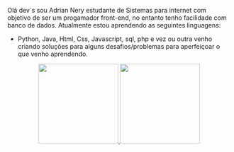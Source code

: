 Olá dev´s sou Adrian Nery estudante de Sistemas para internet com objetivo de ser um progamador front-end, no entanto tenho facilidade com banco de dados. 
Atualmente estou aprendendo as seguintes linguagens: 
- Python, Java, Html, Css, Javascript, sql, php e vez ou outra venho criando soluções para alguns desafios/problemas para aperfeiçoar o que venho aprendendo.
<div align="center">
  <a href="https://github.com/Nery-Adrian">
  <img height="180em" src="https://github-readme-stats.vercel.app/api?username=Nery-Adrian&show_icons=true&theme=cobalt&include_all_commits=true&count_private=true"/>
  <img height="180em" src="https://github-readme-stats.vercel.app/api/top-langs/?username=Nery-Adrian&layout=compact&langs_count=7&theme=dracula"/>
</div>
